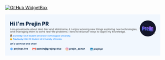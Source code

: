 [![GitHub WidgetBox](https://github-widgetbox.vercel.app/api/profile?username=prejin2310&theme=nautilus&data=followers,repositories,stars,commits)](https://github.com/prejin2310)


[![Prejin Senan](https://github.com/prejin2310/prejin2310/blob/9da592a92cd610e68a991e2426a1f970ee20331f/github1.png)](https://prejinpr.live/)
